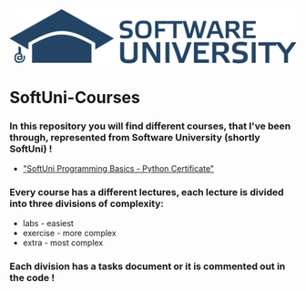 [![SoftUni](softuni.png)](https://www.softuni.bg/)

# SoftUni-Courses


### In this repository you will find different courses, that I've been through, represented from Software University (shortly SoftUni) !

 - ["SoftUni Programming Basics - Python Certificate"](https://softuni.bg/certificates/details/137655/7f3b88f8 "SoftUni PB Certificate")

 
### Every course has a different lectures, each lecture is divided into three divisions of complexity:

* labs - easiest
* exercise - more complex 
* extra - most complex

### Each division has a tasks document or it is commented out in the code !

<!-- ![alt text](softuni.png) -->
